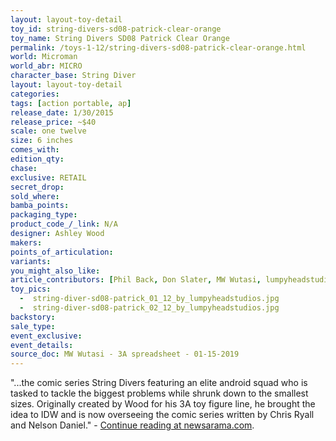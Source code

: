 ```yaml
---
layout: layout-toy-detail 
toy_id: string-divers-sd08-patrick-clear-orange
toy_name: String Divers SD08 Patrick Clear Orange
permalink: /toys-1-12/string-divers-sd08-patrick-clear-orange.html
world: Microman
world_abr: MICRO
character_base: String Diver
layout: layout-toy-detail
categories: 
tags: [action portable, ap] 
release_date: 1/30/2015
release_price: ~$40
scale: one twelve
size: 6 inches
comes_with: 
edition_qty: 
chase: 
exclusive: RETAIL
secret_drop: 
sold_where: 
bamba_points: 
packaging_type: 
product_code_/_link: N/A
designer: Ashley Wood
makers: 
points_of_articulation: 
variants: 
you_might_also_like: 
article_contributors: [Phil Back, Don Slater, MW Wutasi, lumpyheadstudios]
toy_pics: 
  -  string-diver-sd08-patrick_01_12_by_lumpyheadstudios.jpg
  -  string-diver-sd08-patrick_02_12_by_lumpyheadstudios.jpg
backstory: 
sale_type: 
event_exclusive: 
event_details: 
source_doc: MW Wutasi - 3A spreadsheet - 01-15-2019
---
```

"...the comic series String Divers featuring an elite android squad who is tasked to tackle the biggest problems while shrunk down to the smallest sizes. Originally created by Wood for his 3A toy figure line, he brought the idea to IDW and is now overseeing the comic series written by Chris Ryall and Nelson Daniel." - <a href="https://www.newsarama.com/23946-idw-dives-into-ashley-wood-s-string-divers.html" target="_blank">Continue reading at newsarama.com</a>.